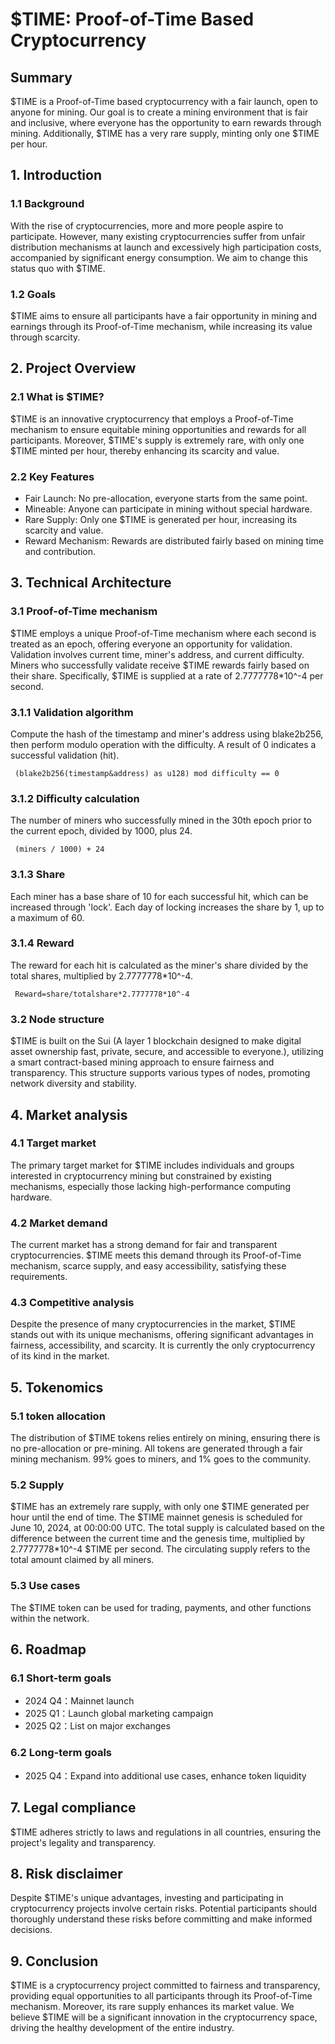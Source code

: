 # $TIME: Proof-of-Time Based Cryptocurrency

## Summary

$TIME is a Proof-of-Time based cryptocurrency with a fair launch, open to anyone for mining. Our goal is to create a mining environment that is fair and inclusive, where everyone has the opportunity to earn rewards through mining. Additionally, $TIME has a very rare supply, minting only one $TIME per hour.

## 1. Introduction
### 1.1 Background
With the rise of cryptocurrencies, more and more people aspire to participate. However, many existing cryptocurrencies suffer from unfair distribution mechanisms at launch and excessively high participation costs, accompanied by significant energy consumption. We aim to change this status quo with $TIME.

### 1.2 Goals
$TIME aims to ensure all participants have a fair opportunity in mining and earnings through its Proof-of-Time mechanism, while increasing its value through scarcity.

## 2. Project Overview
### 2.1 What is $TIME?
$TIME is an innovative cryptocurrency that employs a Proof-of-Time mechanism to ensure equitable mining opportunities and rewards for all participants. Moreover, $TIME's supply is extremely rare, with only one $TIME minted per hour, thereby enhancing its scarcity and value.

### 2.2 Key Features
- Fair Launch: No pre-allocation, everyone starts from the same point.
- Mineable: Anyone can participate in mining without special hardware.
- Rare Supply: Only one $TIME is generated per hour, increasing its scarcity and value.
- Reward Mechanism: Rewards are distributed fairly based on mining time and contribution.

## 3. Technical Architecture
### 3.1 Proof-of-Time mechanism
$TIME employs a unique Proof-of-Time mechanism where each second is treated as an epoch, offering everyone an opportunity for validation. Validation involves current time, miner's address, and current difficulty. Miners who successfully validate receive $TIME rewards fairly based on their share. Specifically, $TIME is supplied at a rate of 2.7777778*10^-4 per second.

### 3.1.1 Validation algorithm
Compute the hash of the timestamp and miner's address using blake2b256, then perform modulo operation with the difficulty. A result of 0 indicates a successful validation (hit).

     (blake2b256(timestamp&address) as u128) mod difficulty == 0

### 3.1.2 Difficulty calculation
The number of miners who successfully mined in the 30th epoch prior to the current epoch, divided by 1000, plus 24. 

     (miners / 1000) + 24

### 3.1.3 Share 
Each miner has a base share of 10 for each successful hit, which can be increased through 'lock'. Each day of locking increases the share by 1, up to a maximum of 60.

### 3.1.4 Reward
The reward for each hit is calculated as the miner's share divided by the total shares, multiplied by 2.7777778*10^-4.

     Reward=share/totalshare*2.7777778*10^-4

### 3.2 Node structure
$TIME is built on the Sui (A layer 1 blockchain designed to make digital asset ownership fast, private, secure, and accessible to everyone.), utilizing a smart contract-based mining approach to ensure fairness and transparency. This structure supports various types of nodes, promoting network diversity and stability.

## 4. Market analysis
### 4.1 Target market
The primary target market for $TIME includes individuals and groups interested in cryptocurrency mining but constrained by existing mechanisms, especially those lacking high-performance computing hardware.

### 4.2 Market demand
The current market has a strong demand for fair and transparent cryptocurrencies. $TIME meets this demand through its Proof-of-Time mechanism, scarce supply, and easy accessibility, satisfying these requirements.

### 4.3 Competitive analysis
Despite the presence of many cryptocurrencies in the market, $TIME stands out with its unique mechanisms, offering significant advantages in fairness, accessibility, and scarcity. It is currently the only cryptocurrency of its kind in the market.

## 5. Tokenomics
### 5.1 token allocation
The distribution of $TIME tokens relies entirely on mining, ensuring there is no pre-allocation or pre-mining. All tokens are generated through a fair mining mechanism. 99% goes to miners, and 1% goes to the community.

### 5.2 Supply
$TIME has an extremely rare supply, with only one $TIME generated per hour until the end of time. The $TIME mainnet genesis is scheduled for June 10, 2024, at 00:00:00 UTC. The total supply is calculated based on the difference between the current time and the genesis time, multiplied by 2.7777778*10^-4 $TIME per second. The circulating supply refers to the total amount claimed by all miners.

### 5.3 Use cases
The $TIME token can be used for trading, payments, and other functions within the network.

## 6. Roadmap
### 6.1 Short-term goals
- 2024 Q4：Mainnet launch
- 2025 Q1：Launch global marketing campaign
- 2025 Q2：List on major exchanges
### 6.2 Long-term goals
- 2025 Q4：Expand into additional use cases, enhance token liquidity

## 7. Legal compliance
$TIME adheres strictly to laws and regulations in all countries, ensuring the project's legality and transparency.

## 8. Risk disclaimer
Despite $TIME's unique advantages, investing and participating in cryptocurrency projects involve certain risks. Potential participants should thoroughly understand these risks before committing and make informed decisions.

## 9. Conclusion
$TIME is a cryptocurrency project committed to fairness and transparency, providing equal opportunities to all participants through its Proof-of-Time mechanism. Moreover, its rare supply enhances its market value. We believe $TIME will be a significant innovation in the cryptocurrency space, driving the healthy development of the entire industry.



